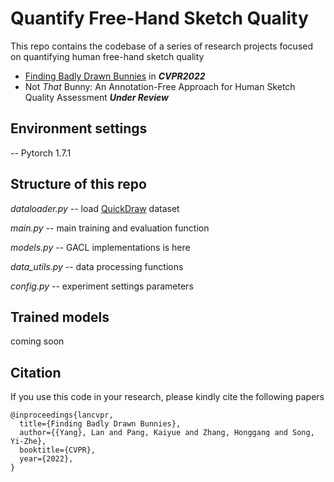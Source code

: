 # Quantify Free-Hand Sketch Quality

This repo contains the codebase of a series of research projects focused on quantifying human free-hand sketch quality

- [Finding Badly Drawn Bunnies](https://openaccess.thecvf.com/content/CVPR2022/papers/Yang_Finding_Badly_Drawn_Bunnies_CVPR_2022_paper.pdf) in ***CVPR2022***
- Not *That* Bunny: An Annotation-Free Approach for Human Sketch Quality Assessment ***Under Review***

## Environment settings
-- Pytorch 1.7.1 

## Structure of this repo
*dataloader.py* -- load [QuickDraw](https://github.com/googlecreativelab/quickdraw-dataset) dataset

*main.py* -- main training and evaluation function

*models.py* -- GACL implementations is here

*data_utils.py* -- data processing functions

*config.py* -- experiment settings parameters

## Trained models
coming soon

## Citation
If you use this code in your research, please kindly cite the following papers
```
@inproceedings{lancvpr,
  title={Finding Badly Drawn Bunnies},
  author={{Yang}, Lan and Pang, Kaiyue and Zhang, Honggang and Song, Yi-Zhe},
  booktitle={CVPR},
  year={2022},
}
```
